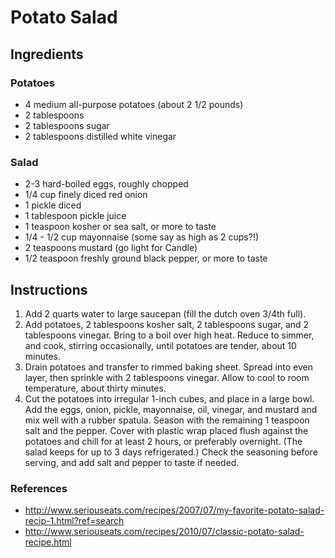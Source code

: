 # Potato Salad

## Ingredients
### Potatoes
- 4 medium all-purpose potatoes (about 2 1/2 pounds)
- 2 tablespoons 
- 2 tablespoons sugar
- 2 tablespoons distilled white vinegar

### Salad
- 2-3 hard-boiled eggs, roughly chopped
- 1/4 cup finely diced red onion
- 1 pickle diced
- 1 tablespoon pickle juice
- 1 teaspoon kosher or sea salt, or more to taste
- 1/4 - 1/2 cup mayonnaise (some say as high as 2 cups?!)
- 2 teaspoons mustard (go light for Candle)
- 1/2 teaspoon freshly ground black pepper, or more to taste

## Instructions
1. Add 2 quarts water to large saucepan (fill the dutch oven 3/4th full). 
1. Add potatoes, 2 tablespoons kosher salt, 2 tablespoons sugar, and 2 tablespoons vinegar. Bring to a boil over high heat. Reduce to simmer, and cook, stirring occasionally, until potatoes are tender, about 10 minutes.
1. Drain potatoes and transfer to rimmed baking sheet. Spread into even layer, then sprinkle with 2 tablespoons vinegar. Allow to cool to room temperature, about thirty minutes.
1. Cut the potatoes into irregular 1-inch cubes, and place in a large bowl. Add the eggs, onion, pickle, mayonnaise, oil, vinegar, and mustard and mix well with a rubber spatula. Season with the remaining 1 teaspoon salt and the pepper. Cover with plastic wrap placed flush against the potatoes and chill for at least 2 hours, or preferably overnight. (The salad keeps for up to 3 days refrigerated.) Check the seasoning before serving, and add salt and pepper to taste if needed.


### References
- http://www.seriouseats.com/recipes/2007/07/my-favorite-potato-salad-recip-1.html?ref=search
- http://www.seriouseats.com/recipes/2010/07/classic-potato-salad-recipe.html

